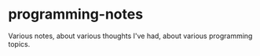 programming-notes
=================

Various notes, about various thoughts I've had, about various programming topics.
